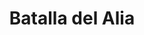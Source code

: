 ﻿---
title: "Batalla del Alia"
permalink: periodes_79.html
layout: periode
dataInici: -390
sidebar: periodes
pares:
  - 43:
    title: "Conquista de Italia"
    dataInici: "(-396)"
    dataFi: "(-264)"

fills:
jocsPrincipals:
jocsEscenaris:
jocsEpoca:
jocsEpocaEscenaris:
---
